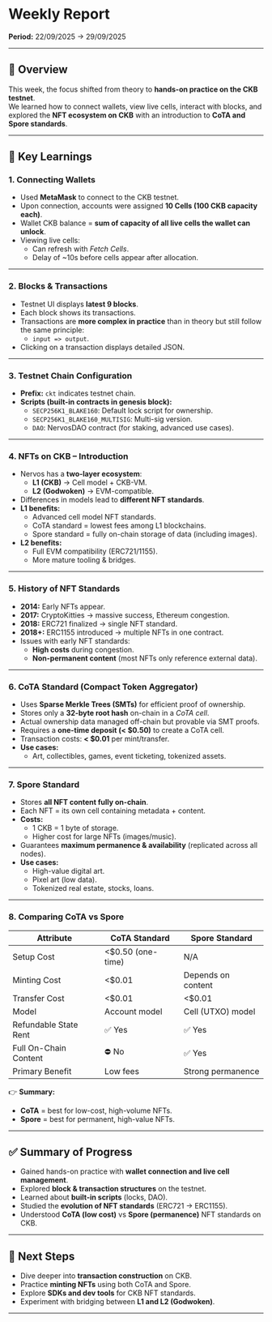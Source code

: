 # Weekly Report  
**Period:** 22/09/2025 → 29/09/2025  

---

## 📌 Overview  
This week, the focus shifted from theory to **hands-on practice on the CKB testnet**.  
We learned how to connect wallets, view live cells, interact with blocks, and explored the **NFT ecosystem on CKB** with an introduction to **CoTA and Spore standards**.  

---

## 🧩 Key Learnings  

### 1. Connecting Wallets  
- Used **MetaMask** to connect to the CKB testnet.  
- Upon connection, accounts were assigned **10 Cells (100 CKB capacity each)**.  
- Wallet CKB balance = **sum of capacity of all live cells the wallet can unlock**.  
- Viewing live cells:  
  - Can refresh with *Fetch Cells*.  
  - Delay of ~10s before cells appear after allocation.  

---

### 2. Blocks & Transactions  
- Testnet UI displays **latest 9 blocks**.  
- Each block shows its transactions.  
- Transactions are **more complex in practice** than in theory but still follow the same principle:  
  - `input => output`.  
- Clicking on a transaction displays detailed JSON.  

---

### 3. Testnet Chain Configuration  
- **Prefix:** `ckt` indicates testnet chain.  
- **Scripts (built-in contracts in genesis block):**  
  - `SECP256K1_BLAKE160`: Default lock script for ownership.  
  - `SECP256K1_BLAKE160_MULTISIG`: Multi-sig version.  
  - `DAO`: NervosDAO contract (for staking, advanced use cases).  

---

### 4. NFTs on CKB – Introduction  
- Nervos has a **two-layer ecosystem**:  
  - **L1 (CKB)** → Cell model + CKB-VM.  
  - **L2 (Godwoken)** → EVM-compatible.  
- Differences in models lead to **different NFT standards**.  
- **L1 benefits:**  
  - Advanced cell model NFT standards.  
  - CoTA standard = lowest fees among L1 blockchains.  
  - Spore standard = fully on-chain storage of data (including images).  
- **L2 benefits:**  
  - Full EVM compatibility (ERC721/1155).  
  - More mature tooling & bridges.  

---

### 5. History of NFT Standards  
- **2014:** Early NFTs appear.  
- **2017:** CryptoKitties → massive success, Ethereum congestion.  
- **2018:** ERC721 finalized → single NFT standard.  
- **2018+:** ERC1155 introduced → multiple NFTs in one contract.  
- Issues with early NFT standards:  
  - **High costs** during congestion.  
  - **Non-permanent content** (most NFTs only reference external data).  

---

### 6. CoTA Standard (Compact Token Aggregator)  
- Uses **Sparse Merkle Trees (SMTs)** for efficient proof of ownership.  
- Stores only a **32-byte root hash** on-chain in a *CoTA cell*.  
- Actual ownership data managed off-chain but provable via SMT proofs.  
- Requires a **one-time deposit (< $0.50)** to create a CoTA cell.  
- Transaction costs: **< $0.01** per mint/transfer.  
- **Use cases:**  
  - Art, collectibles, games, event ticketing, tokenized assets.  

---

### 7. Spore Standard  
- Stores **all NFT content fully on-chain**.  
- Each NFT = its own cell containing metadata + content.  
- **Costs:**  
  - 1 CKB = 1 byte of storage.  
  - Higher cost for large NFTs (images/music).  
- Guarantees **maximum permanence & availability** (replicated across all nodes).  
- **Use cases:**  
  - High-value digital art.  
  - Pixel art (low data).  
  - Tokenized real estate, stocks, loans.  

---

### 8. Comparing CoTA vs Spore  

| Attribute                   | CoTA Standard           | Spore Standard         |
|-----------------------------|-------------------------|------------------------|
| Setup Cost                  | <$0.50 (one-time)       | N/A                   |
| Minting Cost                | <$0.01                  | Depends on content     |
| Transfer Cost               | <$0.01                  | <$0.01                 |
| Model                       | Account model           | Cell (UTXO) model      |
| Refundable State Rent       | ✅ Yes                  | ✅ Yes                 |
| Full On-Chain Content       | ⛔ No                   | ✅ Yes                 |
| Primary Benefit             | Low fees                | Strong permanence      |

👉 **Summary:**  
- **CoTA** = best for low-cost, high-volume NFTs.  
- **Spore** = best for permanent, high-value NFTs.  

---

## ✅ Summary of Progress  
- Gained hands-on practice with **wallet connection and live cell management**.  
- Explored **block & transaction structures** on the testnet.  
- Learned about **built-in scripts** (locks, DAO).  
- Studied the **evolution of NFT standards** (ERC721 → ERC1155).  
- Understood **CoTA (low cost)** vs **Spore (permanence)** NFT standards on CKB.  

---

## 🚀 Next Steps  
- Dive deeper into **transaction construction** on CKB.  
- Practice **minting NFTs** using both CoTA and Spore.  
- Explore **SDKs and dev tools** for CKB NFT standards.  
- Experiment with bridging between **L1 and L2 (Godwoken)**.  

---

